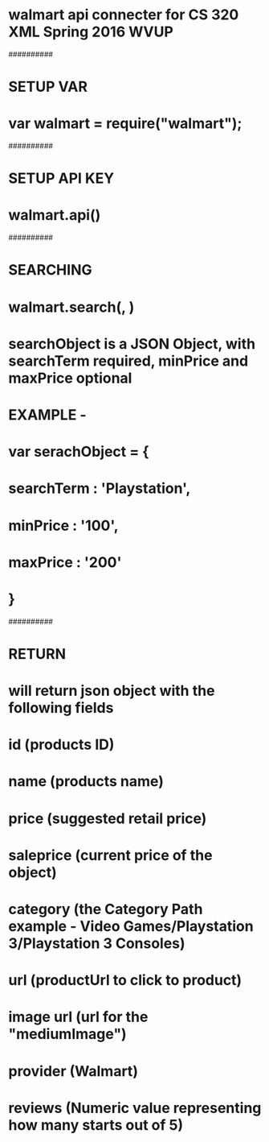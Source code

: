 # walmart api connecter for CS 320 XML Spring 2016 WVUP

##########
# SETUP VAR
# var walmart = require("walmart");

##########
# SETUP API KEY
# walmart.api(<API KEY>)


##########
# SEARCHING
# 
# walmart.search(<searchObject>, <CALLBACK>)
# searchObject is a JSON Object, with searchTerm required, minPrice and maxPrice optional 

# EXAMPLE -
# var serachObject = {
# 	searchTerm : 'Playstation',
# 	minPrice   : '100',
# 	maxPrice   : '200'
# }

##########
# RETURN 
# will return json object with the following fields

# id 	(products ID)
# name 	(products name)
# price	(suggested retail price)
# saleprice (current price of the object)
# category (the Category Path example - Video Games/Playstation 3/Playstation 3 Consoles)
# url  (productUrl to click to product)
# image url (url for the "mediumImage")
# provider (Walmart)
# reviews (Numeric value representing how many starts out of 5)



